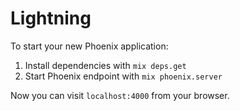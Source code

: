 # Lightning

To start your new Phoenix application:

1. Install dependencies with `mix deps.get`
2. Start Phoenix endpoint with `mix phoenix.server`

Now you can visit `localhost:4000` from your browser.
